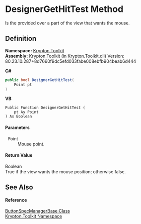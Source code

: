 # DesignerGetHitTest Method


Is the provided over a part of the view that wants the mouse.



## Definition
**Namespace:** <a href="79d2eac2-21f4-54ff-7552-b20c33c30600.md">Krypton.Toolkit</a>  
**Assembly:** Krypton.Toolkit (in Krypton.Toolkit.dll) Version: 80.23.10.287+8d7660f9dc5efd033fabe008ebfb904beab6d444

**C#**
``` C#
public bool DesignerGetHitTest(
	Point pt
)
```
**VB**
``` VB
Public Function DesignerGetHitTest ( 
	pt As Point
) As Boolean
```



#### Parameters
<dl><dt>  Point</dt><dd>Mouse point.</dd></dl>

#### Return Value
Boolean  
True if the view wants the mouse position; otherwise false.

## See Also


#### Reference
<a href="144ff6cf-1b90-8f91-5d2f-e5ae803559b0.md">ButtonSpecManagerBase Class</a>  
<a href="79d2eac2-21f4-54ff-7552-b20c33c30600.md">Krypton.Toolkit Namespace</a>  
